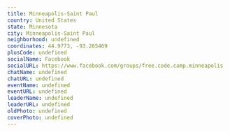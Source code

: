```yaml
---
title: Minneapolis-Saint Paul
country: United States
state: Minnesota
city: Minneapolis-Saint Paul
neighborhood: undefined
coordinates: 44.9773, -93.265469
plusCode: undefined
socialName: Facebook
socialURL: https://www.facebook.com/groups/free.code.camp.minneapolis
chatName: undefined
chatURL: undefined
eventName: undefined
eventURL: undefined
leaderName: undefined
leaderURL: undefined
oldPhoto: undefined
coverPhoto: undefined
---
```

